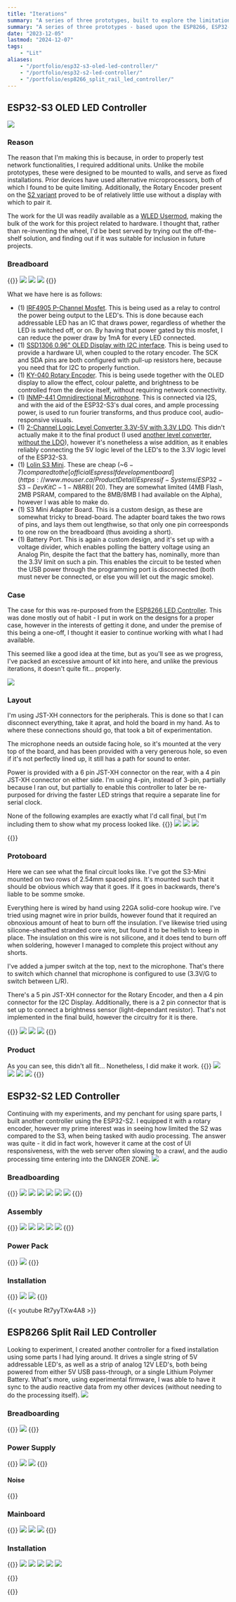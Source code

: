 ```yaml
---
title: "Iterations"
summary: "A series of three prototypes, built to explore the limitations of my available hardware, test faculties for networked inter-connectivity, refine sub-systems, and to realize the core concept."
summary: "A series of three prototypes - based upon the ESP8266, ESP32-S2, and ESP32-S3. These were built to help me explore the limitations pertaining to processing power, refine the power supply/battery management system, and to provide me with enough devices to test out the faculties for commmunication between devices, to enable wireless synchronization, and ultimately enable me to realize the core concept behind this project."
date: "2023-12-05"
lastmod: "2024-12-07"
tags:
    - "Lit"
aliases:
    - "/portfolio/esp32-s3-oled-led-controller/"
    - "/portfolio/esp32-s2-led-controller/"
    - "/portfolio/esp8266_split_rail_led_controller/"
---
```





## ESP32-S3 OLED LED Controller
<img src="cover.jpg" />

### Reason
The reason that I'm making this is because, in order to properly test network functionalities, I required additional units. Unlike the mobile prototypes, these 
were designed to be mounted to walls, and serve as fixed installations. Prior devices have used alternative microprocessors, both of which I found to be quite 
limiting. Additionally, the Rotary Encoder present on the [S2 variant](/portfolio/ESP32-S2_LED_Controller) proved to be of relatively little use without a display with which to pair it.

The work for the UI was readily available as a [WLED Usermod](https://mm.kno.wled.ge/usermods/Rotary-Encoder/), making the bulk of the work for this project related to hardware. I thought that, rather than re-inventing 
the wheel, I'd be best served by trying out the off-the-shelf solution, and finding out if it was suitable for inclusion in future projects.


### Breadboard
{{<gallery>}}
<img src="ESP32-S3/Breadboarding.jpg" class="grid-w50 md:grid-w33" />
<img src="ESP32-S3/Breadboarding_2.jpg" class="grid-w50 md:grid-w33" />
<img src="ESP32-S3/Breadboarding_3.jpg" class="grid-w50 md:grid-w33" />
{{</gallery>}}

What we have here is as follows:

- (1) [IRF4905 P-Channel Mosfet](https://www.amazon.ca/dp/B08WRY3HBV). This is being used as a relay to control the power being output to the LED's. This is done because each addressable LED has an IC that draws power, regardless of whether the LED is switched off, or on. By having that power gated by this mosfet, I can reduce the power draw by 1mA for every LED connected.
- (1) [SSD1306 0.96" OLED Display with I2C interface](https://www.pcboard.ca/oled-128x64). This is being used to provide a hardware UI, when coupled to the rotary encoder. The SCK and SDA pins are both configured with pull-up resistors here, because you need that for I2C to properly function.
- (1) [KY-040 Rotary Encoder](https://www.amazon.ca/WayinTop-Degree-Encoder-Development-Arduino/dp/B07T3672VK). This is being usede together with the OLED display to allow the effect, colour palette, and brightness to be controlled from the device itself, without requiring network connectivity.
- (1) [INMP-441 Omnidirectional Microphone](https://www.amazon.ca/dp/B09G4RNT3G?ref=ppx_yo2ov_dt_b_fed_asin_title). This is connected via I2S, and with the aid of the ESP32-S3's dual cores, and ample processing power, is used to run fourier transforms, and thus produce cool, audio-responsive visuals.
- (1) [2-Channel Logic Level Converter 3.3V-5V with 3.3V LDO](https://universal-solder.ca/2-channel-logic-level-converter-3-3v-5v-with-3-3v-ldo/). This didn't actually make it to the final product (I used [another level converter, without the LDO](https://www.amazon.ca/dp/B07V1YY8FH)), however it's nonetheless a wise addition, as it enables reliably connecting the 5V logic level of the LED's to the 3.3V logic level of the ESP32-S3.
- (1) [Lolin S3 Mini](https://www.wemos.cc/en/latest/s3/s3_mini.html). These are cheap (\~$6-7) compared to the [official EspressIf development board](https://www.mouser.ca/ProductDetail/Espressif-Systems/ESP32-S3-DevKitC-1-N8R8) (~$20). They are somewhat limited (4MB Flash, 2MB PSRAM, compared to the 8MB/8MB I had available on the Alpha), however I was able to make do. 
- (1) S3 Mini Adapter Board. This is a custom design, as these are somewhat tricky to bread-board. The adapter board takes the two rows of pins, and lays them out lengthwise, so that only one pin correesponds to one row on the breadboard (thus avoiding a short).
- (1) Battery Port. This is again a custom design, and it's set up with a voltage divider, which enables polling the battery voltage using an Analog Pin, despite the fact that the battery has, nominally, more than the 3.3V limit on such a pin. This enables the circuit to be tested when the USB power through the programming port is disconnected (both must never be connected, or else you will let out the magic smoke).

### Case
The case for this was re-purposed from the [ESP8266 LED Controller](/portfolio/esp8266_split_rail_led_controller). This was done mostly out of habit - I put 
in work on the designs for a proper case, however in the interests of getting it done, and under the premise of 
this being a one-off, I thought it easier to continue working with what I had available.

This seemed like a good idea at the time, but as you'll see as we progress, I've packed an excessive amount of 
kit into here, and unlike the previous iterations, it doesn't quite fit... properly.


<img src="ESP32-S3/Case_OLED_Mockup.jpg" class="" />


### Layout
I'm using JST-XH connectors for the peripherals. This is done so that I can disconnect everything, take it aprat, 
and hold the board in my hand. As to where these connections should go, that took a bit of experimentation.

The microphone needs an outside facing hole, so it's mounted at the very top of the board, and has been provided 
with a very generous hole, so even if it's not perfectly lined up, it still has a path for sound to enter.

Power is provided with a 6 pin JST-XH connector on the rear, with a 4 pin JST-XH connector on either side. I'm using 
4-pin, instead of 3-pin, partially because I ran out, but partially to enable this controller to later be re-purposed 
for driving the faster LED strings that require a separate line for serial clock.

None of the following examples are exactly what I'd call final, but I'm including them to show what my process looked like.
{{<gallery>}}
<img src="ESP32-S3/Protoboard_Ports_Mockup.jpg" class="grid-w50 md:grid-w33" />
<img src="ESP32-S3/Protoboard_Ports_Mockup_2.jpg" class="grid-w50 md:grid-w33" />
<img src="ESP32-S3/Protoboard_Ports_Mockup_3.jpg" class="grid-w50 md:grid-w33" />

{{</gallery>}}

### Protoboard
Here we can see what the final circuit looks like. I've got the S3-Mini mounted on two rows of 2.54mm spaced pins. 
It's mounted such that it should be obvious which way that it goes. If it goes in backwards, there's liable to be 
somme smoke.

Everything here is wired by hand using 22GA solid-core hookup wire. I've tried using magnet wire in prior builds, 
however found that it required an obnoxious amount of heat to burn off the insulation. I've likewise tried using 
silicone-sheathed stranded core wire, but found it to be hellish to keep in place. The insulation on this wire is not 
silicone, and it does tend to burn off when soldering, however I managed to complete this project without any shorts.

I've added a jumper switch at the top, next to the microphone. That's there to switch which channel that microphone is 
configured to use (3.3V/G to switch between L/R).

There's a 5 pin JST-XH connector for the Rotary Encoder, and then a 4 pin connector for the I2C Display. Additionally, 
there is a 2 pin connector that is set up to connect a brightness sensor (light-dependant resistor). That's not implemented 
in the final build, however the circuitry for it is there.

{{<gallery>}}
<img src="ESP32-S3/OLED_PCB_Top.jpg" class="grid-w50 md:grid-w33" />
<img src="ESP32-S3/OLED_PCB_Bottom.jpg" class="grid-w50 md:grid-w33" />
<img src="ESP32-S3/OLED_PCB_Naked.jpg" class="grid-w50 md:grid-w33" />
{{</gallery>}}


### Product
As you can see, this didn't all fit... Nonetheless, I did make it work.
{{<gallery>}}
<img src="ESP32-S3/OLED_Encased_Off.jpg" class="grid-w50 md:grid-w33" />
<img src="ESP32-S3/OLED_Encased_Top.jpg" class="grid-w50 md:grid-w33" />
<img src="ESP32-S3/OLED_Encased_Side.jpg" class="grid-w50 md:grid-w33" />
<img src="ESP32-S3/OLED_Encased_Open.jpg" class="grid-w50 md:grid-w33" />
{{</gallery>}}



## ESP32-S2 LED Controller
Continuing with my experiments, and my penchant for using spare parts, I built another controller using the ESP32-S2. I equipped it with a rotary encoder, however my prime interest was in seeing how limited the S2 was compared to the S3, when being tasked with audio processing. The answer was quite - it did in fact work, however it came at the cost of UI responsiveness, with the web server often slowing to a crawl, and the audio processing time entering into the DANGER ZONE.
<img src="ESP32-S2/cover.jpg" />

### Breadboarding
{{<gallery>}}
<img src="ESP32-S2/Lolin_S2_Mini.jpg" class="grid-w50 md:grid-w33" />
<img src="ESP32-S2/Breadboarding.jpg" class="grid-w50 md:grid-w33" />
<img src="ESP32-S2/Interface_Breadboard.jpg" class="grid-w50 md:grid-w33" />
<img src="ESP32-S2/Breadboard_Side_View.jpg" class="grid-w50 md:grid-w33" />
<img src="ESP32-S2/Breadboard_45_Degree_Angle.jpg" class="grid-w50 md:grid-w33" />
<img src="ESP32-S2/Breadboard_40_Degree_Angle.jpg" class="grid-w50 md:grid-w33" />
{{</gallery>}}

### Assembly

{{<gallery>}}
<img src="ESP32-S2/S2_Mini_Protoboard.jpg" class="grid-w50 md:grid-w33" />
<img src="ESP32-S2/Case_With_Rotary_Encoder.jpg" class="grid-w50 md:grid-w33" />
<img src="ESP32-S2/Installed_In_Case.jpg" class="grid-w50 md:grid-w33" />
<img src="ESP32-S2/Installed_In_Case_Back_View.jpg" class="grid-w50 md:grid-w33" />
<img src="ESP32-S2/Installed_In_Case_Top_View_Microphone.jpg" class="grid-w50 md:grid-w33" />
{{</gallery>}}

### Power Pack
{{<gallery>}}
<img src="ESP32-S2/5000mAh_Power_Pack.jpg" class="grid-w50" />
{{</gallery>}}

### Installation
{{<gallery>}}
<img src="ESP32-S2/Wall_Mount_Close_Up.jpg" class="grid-w50" />
<img src="ESP32-S2/Mounted_On_Wall.jpg" class="grid-w50" />
{{</gallery>}}

{{< youtube Rt7yyTXw4A8 >}}


## ESP8266 Split Rail LED Controller
Looking to experiment, I created another controller for a fixed installation using some parts I had lying around. It drives a single string of 5V addressable LED's, as well as a strip of analog 12V LED's, both being powered from either 5V USB pass-through, or a single Lithium Polymer Battery. What's more, using experimental firmware, I was able to have it sync to the audio reactive data from my other devices (without needing to do the processing itself).
<img src="ESP8266/cover.jpg" />

### Breadboarding
{{<gallery>}}
<img src="ESP8266/Breadboard_Circuit.jpg" class="grid-w50" />
{{</gallery>}}

### Power Supply

{{<gallery>}}
<img src="Split_Rail_Power_Supply_Front.jpg" class="grid-w50" />
<img src="Split_Rail_Power_Supply_Back.jpg" class="grid-w50" />
{{</gallery>}}

#### Noise
{{<youtube LyBV-9yD8q4 >}}


### Mainboard
{{<gallery>}}
<img src="ESP8266/Analog_Controller.jpg" class="grid-w50 md:grid-w33" />
<img src="ESP8266/Analog_Controller_2.jpg" class="grid-w50 md:grid-w33" />
<img src="ESP8266/Split_Rail_Installed_In_Case.jpg" class="grid-w50 md:grid-w33" />
{{</gallery>}}

### Installation
{{<gallery>}}
<img src="ESP8266/Split_Rail_Case.jpg" class="grid-w50 md:grid-w33" />
<img src="ESP8266/Split_Rail_Demo.jpg" class="grid-w50 md:grid-w33" />
<img src="ESP8266/Case_With_Cables.jpg" class="grid-w50 md:grid-w33" />
<img src="ESP8266/Case_With_Cables_Side.jpg" class="grid-w50 md:grid-w33" />
<img src="ESP8266/Case_With_Cables_Back.jpg" class="grid-w50 md:grid-w33" />


{{</gallery>}}

{{<youtube TOupNLcAgPE >}}

